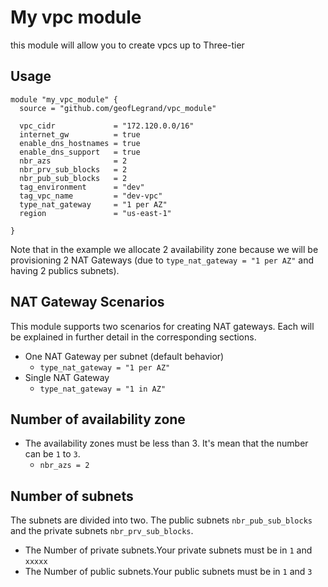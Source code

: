 # My vpc module

this module will allow you to create vpcs up to Three-tier

## Usage

```hcl
module "my_vpc_module" {
  source = "github.com/geofLegrand/vpc_module"

  vpc_cidr             = "172.120.0.0/16"
  internet_gw          = true
  enable_dns_hostnames = true
  enable_dns_support   = true
  nbr_azs              = 2
  nbr_prv_sub_blocks   = 2
  nbr_pub_sub_blocks   = 2
  tag_environment      = "dev"
  tag_vpc_name         = "dev-vpc"
  type_nat_gateway     = "1 per AZ"
  region               = "us-east-1"

}
```

Note that in the example we allocate 2 availability zone because we will be provisioning 2 NAT Gateways (due to `type_nat_gateway = "1 per AZ"` and having 2 publics subnets).

## NAT Gateway Scenarios

This module supports two scenarios for creating NAT gateways. Each will be explained in further detail in the corresponding sections.

- One NAT Gateway per subnet (default behavior)
  - `type_nat_gateway = "1 per AZ"`
- Single NAT Gateway
  - `type_nat_gateway = "1 in AZ"`

## Number of availability zone

- The availability zones must be less than 3. It's mean that the number can be `1` to `3`.
    - `nbr_azs = 2`

## Number of subnets

  The subnets are divided into two. The public subnets `nbr_pub_sub_blocks` and the private subnets `nbr_prv_sub_blocks`.
- The Number of private subnets.Your private subnets must be in `1` and `xxxxx`
- The Number of public subnets.Your public subnets must be in `1` and `3`
